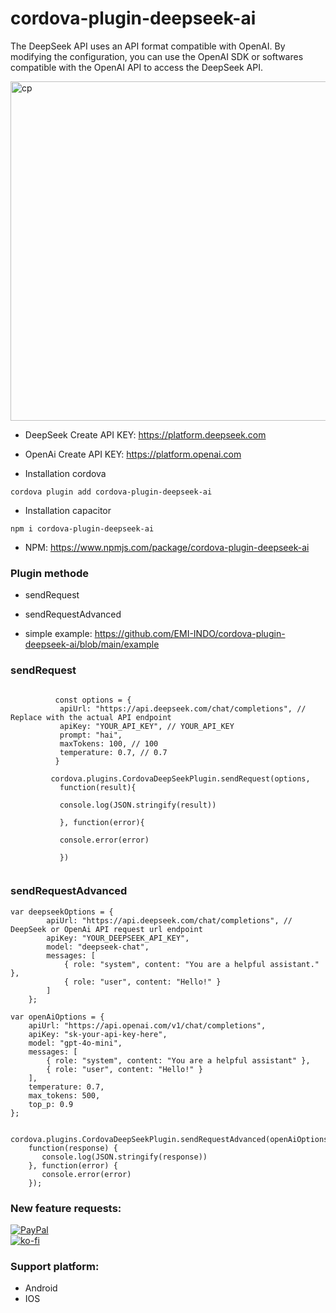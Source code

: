 # cordova-plugin-deepseek-ai
 

 The DeepSeek API uses an API format compatible with OpenAI. By modifying the configuration, you can use the OpenAI SDK or softwares compatible with the OpenAI API to access the DeepSeek API.

 
<img width="543" alt="cp" src="https://github.com/user-attachments/assets/31eda0e0-03c2-435b-979f-195e0c747496">



- DeepSeek Create API KEY: https://platform.deepseek.com
- OpenAi Create API KEY: https://platform.openai.com

- Installation cordova
```
cordova plugin add cordova-plugin-deepseek-ai
```

- Installation capacitor
```
npm i cordova-plugin-deepseek-ai
```

- NPM: https://www.npmjs.com/package/cordova-plugin-deepseek-ai

### Plugin methode
- sendRequest
- sendRequestAdvanced
 
- simple example: https://github.com/EMI-INDO/cordova-plugin-deepseek-ai/blob/main/example


### sendRequest
```

          const options = {
           apiUrl: "https://api.deepseek.com/chat/completions", // Replace with the actual API endpoint
           apiKey: "YOUR_API_KEY", // YOUR_API_KEY
           prompt: "hai",
           maxTokens: 100, // 100
           temperature: 0.7, // 0.7
          }

         cordova.plugins.CordovaDeepSeekPlugin.sendRequest(options,
           function(result){

           console.log(JSON.stringify(result))

           }, function(error){

           console.error(error)

           })


```


### sendRequestAdvanced

```
var deepseekOptions = {
        apiUrl: "https://api.deepseek.com/chat/completions", // DeepSeek or OpenAi API request url endpoint
        apiKey: "YOUR_DEEPSEEK_API_KEY",
        model: "deepseek-chat",
        messages: [
            { role: "system", content: "You are a helpful assistant." },
            { role: "user", content: "Hello!" }
        ]
    };

var openAiOptions = {
    apiUrl: "https://api.openai.com/v1/chat/completions",
    apiKey: "sk-your-api-key-here",
    model: "gpt-4o-mini",
    messages: [
        { role: "system", content: "You are a helpful assistant" },
        { role: "user", content: "Hello!" }
    ],
    temperature: 0.7,
    max_tokens: 500,
    top_p: 0.9
};

    cordova.plugins.CordovaDeepSeekPlugin.sendRequestAdvanced(openAiOptions,
    function(response) {
       console.log(JSON.stringify(response))
    }, function(error) {
       console.error(error)
    });

```


### New feature requests: 

[![PayPal](https://img.shields.io/badge/PayPal-00457C?style=for-the-badge&logo=paypal&logoColor=white)](https://paypal.me/emiindo)  
  [![ko-fi](https://ko-fi.com/img/githubbutton_sm.svg)](https://ko-fi.com/F1F16NI8H)

  ### Support platform: 
  - Android
  - IOS
